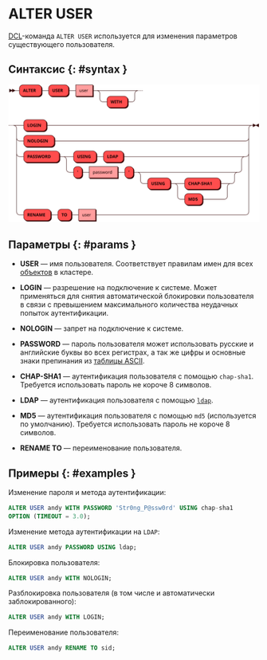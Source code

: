 # ALTER USER

[DCL](dcl.md)-команда `ALTER USER` используется для изменения параметров существующего
пользователя.

## Синтаксис {: #syntax }

![ALTER USER](../../images/ebnf/alter_user.svg)

## Параметры {: #params }

* **USER** — имя пользователя. Соответствует правилам имен для всех [объектов](object.md)
  в кластере.

* **LOGIN** — разрешение на подключение к системе. Может применяться для
  снятия автоматической блокировки пользователя в связи с превышением
  максимального количества неудачных попыток аутентификации.

* **NOLOGIN** — запрет на подключение к системе.

* **PASSWORD** — пароль пользователя может использовать русские и английские буквы во всех
  регистрах, а так же цифры и основные знаки препинания из
  [таблицы ASCII](https://ru.wikipedia.org/wiki/ASCII#Структурные_свойства_таблицы).

* **CHAP-SHA1** — аутентификация пользователя с помощью `chap-sha1`. Требуется использовать
  пароль не короче 8 символов.

* **LDAP** — аутентификация пользователя с помощью [`ldap`](../../admin/ldap.md).

* **MD5** — аутентификация пользователя с помощью `md5` (используется по умолчанию).
  Требуется использовать пароль не короче 8 символов.

* **RENAME TO** — переименование пользователя.

## Примеры {: #examples }

Изменение пароля и метода аутентификации:

```sql
ALTER USER andy WITH PASSWORD 'Str0ng_P@ssw0rd' USING chap-sha1
OPTION (TIMEOUT = 3.0);
```

Изменение метода аутентификации на `LDAP`:

```sql
ALTER USER andy PASSWORD USING ldap;
```

Блокировка пользователя:

```sql
ALTER USER andy WITH NOLOGIN;
```

Разблокировка пользователя (в том числе и автоматически заблокированного):

```sql
ALTER USER andy WITH LOGIN;
```

Переименование пользователя:

```sql
ALTER USER andy RENAME TO sid;
```
